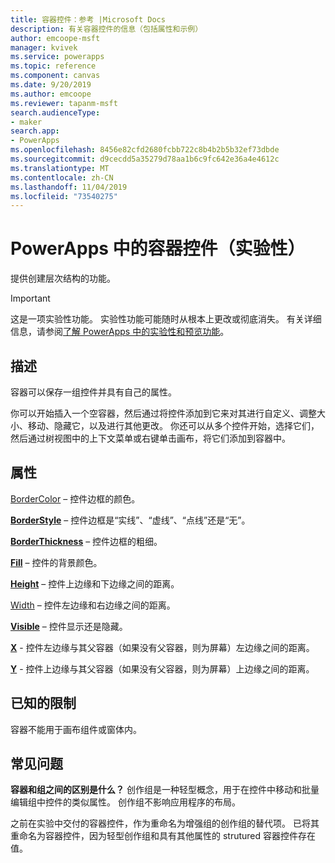 ```yaml
---
title: 容器控件：参考 |Microsoft Docs
description: 有关容器控件的信息（包括属性和示例）
author: emcoope-msft
manager: kvivek
ms.service: powerapps
ms.topic: reference
ms.component: canvas
ms.date: 9/20/2019
ms.author: emcoope
ms.reviewer: tapanm-msft
search.audienceType:
- maker
search.app:
- PowerApps
ms.openlocfilehash: 8456e82cfd2680fcbb722c8b4b2b5b32ef73dbde
ms.sourcegitcommit: d9cecdd5a35279d78aa1b6c9fc642e36a4e4612c
ms.translationtype: MT
ms.contentlocale: zh-CN
ms.lasthandoff: 11/04/2019
ms.locfileid: "73540275"
---
```

# <a name="container-control-in-powerapps-experimental"></a>PowerApps 中的容器控件（实验性）
提供创建层次结构的功能。

> [!IMPORTANT]
> 这是一项实验性功能。 实验性功能可能随时从根本上更改或彻底消失。
> 有关详细信息，请参阅[了解 PowerApps 中的实验性和预览功能](https://docs.microsoft.com/powerapps/maker/canvas-apps/working-with-experimental-preview)。

## <a name="description"></a>描述
 容器可以保存一组控件并具有自己的属性。 

你可以开始插入一个空容器，然后通过将控件添加到它来对其进行自定义、调整大小、移动、隐藏它，以及进行其他更改。 你还可以从多个控件开始，选择它们，然后通过树视图中的上下文菜单或右键单击画布，将它们添加到容器中。 

## <a name="properties"></a>属性
[BorderColor](properties-color-border.md) – 控件边框的颜色。

**[BorderStyle](properties-color-border.md)** – 控件边框是“实线”、“虚线”、“点线”还是“无”。

**[BorderThickness](properties-color-border.md)** – 控件边框的粗细。

**[Fill](properties-color-border.md)** – 控件的背景颜色。

**[Height](properties-size-location.md)** – 控件上边缘和下边缘之间的距离。

[Width](properties-size-location.md) – 控件左边缘和右边缘之间的距离。

**[Visible](properties-core.md)** – 控件显示还是隐藏。

**[X](properties-size-location.md)** - 控件左边缘与其父容器（如果没有父容器，则为屏幕）左边缘之间的距离。 

**[Y](properties-size-location.md)** - 控件上边缘与其父容器（如果没有父容器，则为屏幕）上边缘之间的距离。 


## <a name="known-limitations"></a>已知的限制

容器不能用于画布组件或窗体内。 

## <a name="frequently-asked-questions"></a>常见问题

**容器和组之间的区别是什么？**
创作组是一种轻型概念，用于在控件中移动和批量编辑组中控件的类似属性。 创作组不影响应用程序的布局。 

之前在实验中交付的容器控件，作为重命名为增强组的创作组的替代项。 已将其重命名为容器控件，因为轻型创作组和具有其他属性的 strutured 容器控件存在值。 

